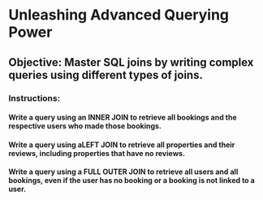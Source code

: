 # Unleashing Advanced Querying Power

## Objective: Master SQL joins by writing complex queries using different types of joins.

### Instructions:

#### Write a query using an INNER JOIN to retrieve all bookings and the respective users who made those bookings.

#### Write a query using aLEFT JOIN to retrieve all properties and their reviews, including properties that have no reviews.

#### Write a query using a FULL OUTER JOIN to retrieve all users and all bookings, even if the user has no booking or a booking is not linked to a user.
